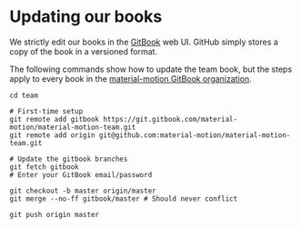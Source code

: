 # Updating our books

We strictly edit our books in the [GitBook](https://www.gitbook.com/) web UI. GitHub simply stores a copy of the book in a versioned format.

The following commands show how to update the team book, but the steps apply to every book in the [material-motion GitBook organization](https://www.gitbook.com/@material-motion/dashboard).

    cd team
    
    # First-time setup
    git remote add gitbook https://git.gitbook.com/material-motion/material-motion-team.git
    git remote add origin git@github.com:material-motion/material-motion-team.git
    
    # Update the gitbook branches
    git fetch gitbook
    # Enter your GitBook email/password
    
    git checkout -b master origin/master
    git merge --no-ff gitbook/master # Should never conflict
    
    git push origin master

    
